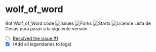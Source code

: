 # wolf_of_word
Bot Wolf_of_Word code
![Issues](https://img.shields.io/github/issues/PenguinKingdom/wolf_of_word)
![Forks](https://img.shields.io/github/forks/PenguinKingdom/wolf_of_word)
![Starts](https://img.shields.io/github/stars/PenguinKingdom/wolf_of_word)
![Licence](https://img.shields.io/github/license/PenguinKingdom/wolf_of_word)
Lista de Cosas para pasar a la siguiente versión
- [ ] [Resolved the issue #1](https://github.com/PenguinKingdom/wolf_of_word/issues/1)
- [X] \(Add all legendaries to logs)
